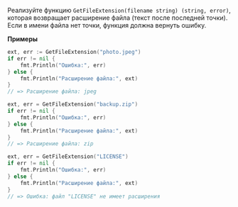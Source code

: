 Реализуйте функцию `GetFileExtension(filename string) (string, error)`, которая возвращает расширение файла (текст после последней точки). Если в имени файла нет точки, функция должна вернуть ошибку.

**Примеры**

```go
ext, err := GetFileExtension("photo.jpeg")
if err != nil {
	fmt.Println("Ошибка:", err)
} else {
	fmt.Println("Расширение файла:", ext)
}
// => Расширение файла: jpeg

ext, err = GetFileExtension("backup.zip")
if err != nil {
	fmt.Println("Ошибка:", err)
} else {
	fmt.Println("Расширение файла:", ext)
}
// => Расширение файла: zip

ext, err = GetFileExtension("LICENSE")
if err != nil {
	fmt.Println("Ошибка:", err)
} else {
	fmt.Println("Расширение файла:", ext)
}
// => Ошибка: файл "LICENSE" не имеет расширения

```
